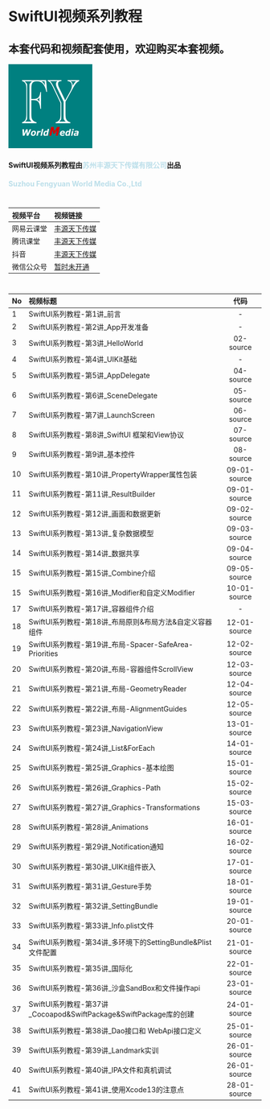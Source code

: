 # SwiftUI视频系列教程
## 本套代码和视频配套使用，欢迎购买本套视频。
![image info](./logo.png)

#### SwiftUI视频系列教程由<strong style="color: lightblue; opacity: 0.80;">苏州丰源天下传媒有限公司</strong>出品
#### <strong style="color: lightblue; opacity: 0.80;">Suzhou Fengyuan World Media Co.,Ltd</strong>

#
| 视频平台 | 视频链接 | 
|:-----------|:------------|
| 网易云课堂    |     [丰源天下传媒](https://study.163.com/course/introduction.htm?courseId=1212173805#/courseDetail?tab=1 "丰源天下传媒") |
| 腾讯课堂    |     [丰源天下传媒](https://ke.qq.com/course/4031190?tuin=14527f38 "丰源天下传媒") |
| 抖音    |     [丰源天下传媒](https://student-api.iyincaishijiao.com/t/dWNtL5k/ "丰源天下传媒") |
| 微信公众号    |     [暂时未开通](暂时未开通 "暂时未开通") |
 

# 
| No | 视频标题 | 代码 |
|:-----------|:------------|:------------:|
| 1    |     SwiftUI系列教程-第1讲_前言 |   -    |
| 2    |     SwiftUI系列教程-第2讲_App开发准备 |   -    |
| 3    |     SwiftUI系列教程-第3讲_HelloWorld |   02-source    |
| 4    |     SwiftUI系列教程-第4讲_UIKit基础 |   -    |
| 5    |     SwiftUI系列教程-第5讲_AppDelegate |   04-source    |
| 6    |     SwiftUI系列教程-第6讲_SceneDelegate |   05-source    |
| 7    |     SwiftUI系列教程-第7讲_LaunchScreen |   06-source    |
| 8    |     SwiftUI系列教程-第8讲_SwiftUI 框架和View协议 |   07-source    |
| 9    |     SwiftUI系列教程-第9讲_基本控件 |   08-source    |
| 10    |     SwiftUI系列教程-第10讲_PropertyWrapper属性包装 |   09-01-source    |
| 11    |     SwiftUI系列教程-第11讲_ResultBuilder |   09-01-source    |
| 12    |     SwiftUI系列教程-第12讲_画面和数据更新 |   09-02-source    |
| 13    |     SwiftUI系列教程-第13讲_复杂数据模型 |   09-03-source    |
| 14    |     SwiftUI系列教程-第14讲_数据共享 |   09-04-source    |
| 15    |     SwiftUI系列教程-第15讲_Combine介绍 |   09-05-source    |
| 15    |     SwiftUI系列教程-第16讲_Modifier和自定义Modifier |   10-01-source    |
| 17    |     SwiftUI系列教程-第17讲_容器组件介绍 |   -    |
| 18    |     SwiftUI系列教程-第18讲_布局原则&布局方法&自定义容器组件 |   12-01-source    |
| 19    |     SwiftUI系列教程-第19讲_布局-Spacer-SafeArea-Priorities |   12-02-source    |
| 20    |     SwiftUI系列教程-第20讲_布局-容器组件ScrollView |   12-03-source    |
| 21    |     SwiftUI系列教程-第21讲_布局-GeometryReader |   12-04-source    |
| 22    |     SwiftUI系列教程-第22讲_布局-AlignmentGuides |   12-05-source    |
| 23    |     SwiftUI系列教程-第23讲_NavigationView |   13-01-source    |
| 24    |     SwiftUI系列教程-第24讲_List&ForEach |   14-01-source    |
| 25    |     SwiftUI系列教程-第25讲_Graphics-基本绘图 |   15-01-source    |
| 26    |     SwiftUI系列教程-第26讲_Graphics-Path |   15-02-source    |
| 27    |     SwiftUI系列教程-第27讲_Graphics-Transformations |   15-03-source    |
| 28    |     SwiftUI系列教程-第28讲_Animations |   16-01-source    |
| 29    |     SwiftUI系列教程-第29讲_Notification通知 |   16-02-source    |
| 30    |     SwiftUI系列教程-第30讲_UIKit组件嵌入 |   17-01-source    |
| 31    |     SwiftUI系列教程-第31讲_Gesture手势 |   18-01-source    |
| 32    |     SwiftUI系列教程-第32讲_SettingBundle |   19-01-source    |
| 33    |     SwiftUI系列教程-第33讲_Info.plist文件 |   20-01-source    |
| 34    |     SwiftUI系列教程-第34讲_多环境下的SettingBundle&Plist文件配置 |   21-01-source    |
| 35    |     SwiftUI系列教程-第35讲_国际化 |   22-01-source    |
| 36    |     SwiftUI系列教程-第36讲_沙盒SandBox和文件操作api |   23-01-source    |
| 37    |     SwiftUI系列教程-第37讲_Cocoapod&SwiftPackage&SwiftPackage库的创建 |   24-01-source    |
| 38    |     SwiftUI系列教程-第38讲_Dao接口和 WebApi接口定义 |   25-01-source    |
| 39    |     SwiftUI系列教程-第39讲_Landmark实训 |   26-01-source    |
| 40    |     SwiftUI系列教程-第40讲_IPA文件和真机调试 |   26-01-source    |
| 41    |     SwiftUI系列教程-第41讲_使用Xcode13的注意点 |   28-01-source    |